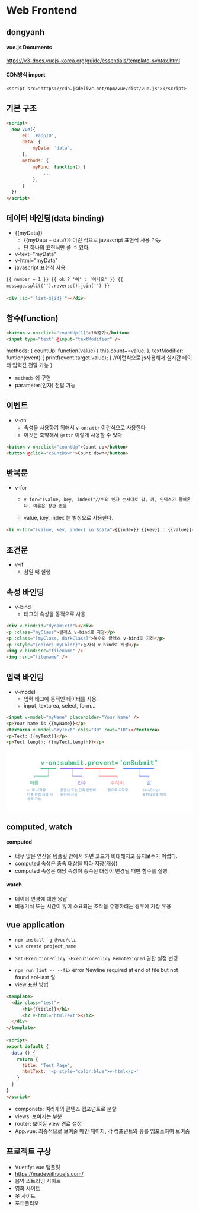 # Web Frontend

## dongyanh

#### vue.js Documents

https://v3-docs.vuejs-korea.org/guide/essentials/template-syntax.html

#### CDN방식 import

```
<script src="https://cdn.jsdelivr.net/npm/vue/dist/vue.js"></script>
```

## 기본 구조

```html
<script>
  new Vue({
      el: '#appID',
      data: {
          myData: 'data',
      },
      methods: {
          myFunc: function() {
              ...
          },
      }
  })
</script>
```

## 데이터 바인딩(data binding)

- {{myData}}
  - {{myData + data?}} 이런 식으로 javascript 표현식 사용 가능
  - 단 하나의 표현식만 쓸 수 있다.
- v-text="myData"
- v-html="myData"
- javascript 표현식 사용

```html
{{ number + 1 }} {{ ok ? '예' : '아니오' }} {{
message.split('').reverse().join('') }}

<div :id="`list-${id}`"></div>
```

## 함수(function)

```html
<button v-on:click="countUp(1)">1씩증가</button>
<input type="text" @input="textModifier" />
```

methods: { countUp: function(value) { this.count+=value; }, textModifier:
funtion(event) { printf(event.target.value); } //이런식으로 js사용해서 실시간
데이터 입력값 전달 가능 }

- `methods` 에 구현
- parameter(인자) 전달 가능

## 이벤트

- v-on
  - 속성을 사용하기 위해서 `v-on:attr` 이런식으로 사용한다
  - 이것은 축약해서 `@attr` 이렇게 사용할 수 있다

```html
<button v-on:click="countUp">Count up</button>
<button @click="countDown">Count down</button>
```

## 반복문

- v-for
  -     v-for="(value, key, index)"//위의 인자 순서대로 값, 키, 인덱스가 들어온다. 이름은 상관 없음
  - value, key, index 는 별칭으로 사용한다.

```html
<li v-for="(value, key, index) in $data">{{index}}.{{key}} : {{value}}</li>
```

## 조건문

- v-if
  - 참일 때 실행

## 속성 바인딩

- v-bind
  - 태그의 속성을 동적으로 사용

```html
<div v-bind:id="dynamicId"></div>
<p :class="myClass">클래스 v-bind로 지정</p>
<p :class="[myClass, darkClass]">복수의 클래스 v-bind로 지정</p>
<p :style="{color: myColor}">문자색 v-bind로 지정</p>
<img v-bind:src="filename" />
<img :src="filename" />
```

## 입력 바인딩

- v-model
  - 입력 태그에 동적인 데이터를 사용
  - input, textarea, select, form...

```html
<input v-model="myName" placeholder="Your Name" />
<p>Your name is {{myName}}</p>
<textarea v-model="myText" cols="30" rows="10"></textarea>
<p>Text: {{myText}}</p>
<p>Text length: {{myText.length}}</p>
```

<img src="/imges/README1.png" width="700px">

## computed, watch

#### computed

- 너무 많은 연산을 템플릿 안에서 하면 코드가 비대해지고 유지보수가 어렵다.
- computed 속성은 종속 대상을 따라 저장(캐싱)
- computed 속성은 해당 속성이 종속된 대상이 변경될 때만 함수를 실행

#### watch

- 데이터 변경에 대한 응답
- 비동기식 또는 시간이 많이 소요되는 조작을 수행하려는 경우에 가장 유용

## vue application

- ```npm install -g @vue/cli```
- ```vue create project_name```
* ```Set-ExecutionPolicy -ExecutionPolicy RemoteSigned``` 권한 설정 변경
- ```npm run lint -- --fix```  error  Newline required at end of file but not found  eol-last 일 
- view 표현 방법
```html
<template>
  <div class="test">
      <h1>{{title}}</h1>
      <h2 v-html="htmlText"></h2>
  </div>
</template>

<script>
export default {
  data () {
    return {
      title: 'Test Page',
      htmlText: '<p style="color:blue">v-html</p>'
    }
  }
}
</script>
```

- componets: 여러개의 콘텐츠 컴포넌트로 분할
- views: 보여지는 부분
- router: 보여질 view 경로 설정
- App.vue: 최종적으로 보여줄 메인 페이지, 각 컴포넌트와 뷰를 임포트하여 보여줌

 ## 프로젝트 구상

 * Vuetify: vue 탬플릿
 * https://madewithvuejs.com/
 * 음악 스트리밍 사이트
 * 영화 사이트
 * 옷 사이트
 * 포트폴리오
